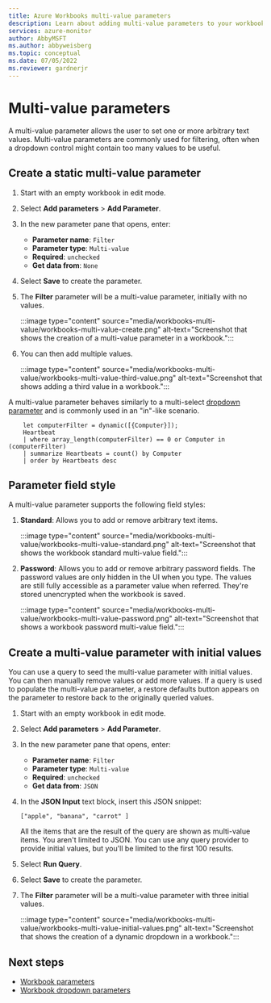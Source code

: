 ```yaml
---
title: Azure Workbooks multi-value parameters
description: Learn about adding multi-value parameters to your workbook.
services: azure-monitor
author: AbbyMSFT
ms.author: abbyweisberg
ms.topic: conceptual
ms.date: 07/05/2022
ms.reviewer: gardnerjr
---
```


# Multi-value parameters

A multi-value parameter allows the user to set one or more arbitrary text values. Multi-value parameters are commonly used for filtering, often when a dropdown control might contain too many values to be useful.

## Create a static multi-value parameter

1. Start with an empty workbook in edit mode.
1. Select **Add parameters** > **Add Parameter**.
1. In the new parameter pane that opens, enter:
    - **Parameter name**: `Filter`
    - **Parameter type**: `Multi-value`
    - **Required**: `unchecked`
    - **Get data from**: `None`
1. Select **Save** to create the parameter.
1. The **Filter** parameter will be a multi-value parameter, initially with no values.

   :::image type="content" source="media/workbooks-multi-value/workbooks-multi-value-create.png" alt-text="Screenshot that shows the creation of a multi-value parameter in a workbook.":::

1. You can then add multiple values.

   :::image type="content" source="media/workbooks-multi-value/workbooks-multi-value-third-value.png" alt-text="Screenshot that shows adding a third value in a workbook.":::

A multi-value parameter behaves similarly to a multi-select [dropdown parameter](workbooks-dropdowns.md) and is commonly used in an "in"-like scenario.

```
    let computerFilter = dynamic([{Computer}]);
    Heartbeat
    | where array_length(computerFilter) == 0 or Computer in (computerFilter)
    | summarize Heartbeats = count() by Computer
    | order by Heartbeats desc
```

## Parameter field style

A multi-value parameter supports the following field styles:

1. **Standard**: Allows you to add or remove arbitrary text items.

   :::image type="content" source="media/workbooks-multi-value/workbooks-multi-value-standard.png" alt-text="Screenshot that shows the workbook standard multi-value field.":::

1. **Password**: Allows you to add or remove arbitrary password fields. The password values are only hidden in the UI when you type. The values are still fully accessible as a parameter value when referred. They're stored unencrypted when the workbook is saved.

   :::image type="content" source="media/workbooks-multi-value/workbooks-multi-value-password.png" alt-text="Screenshot that shows a workbook password multi-value field.":::

## Create a multi-value parameter with initial values

You can use a query to seed the multi-value parameter with initial values. You can then manually remove values or add more values. If a query is used to populate the multi-value parameter, a restore defaults button appears on the parameter to restore back to the originally queried values.

1. Start with an empty workbook in edit mode.
1. Select **Add parameters** > **Add Parameter**.
1. In the new parameter pane that opens, enter:
    - **Parameter name**: `Filter`
    - **Parameter type**: `Multi-value`
    - **Required**: `unchecked`
    - **Get data from**: `JSON`
1. In the **JSON Input** text block, insert this JSON snippet:

    ```
    ["apple", "banana", "carrot" ]
    ```

    All the items that are the result of the query are shown as multi-value items.
    You aren't limited to JSON. You can use any query provider to provide initial values, but you'll be limited to the first 100 results.
1. Select **Run Query**.
1. Select **Save** to create the parameter.
1. The **Filter** parameter will be a multi-value parameter with three initial values.

   :::image type="content" source="media/workbooks-multi-value/workbooks-multi-value-initial-values.png" alt-text="Screenshot that shows the creation of a dynamic dropdown in a workbook.":::

## Next steps

- [Workbook parameters](workbooks-parameters.md)
- [Workbook dropdown parameters](workbooks-dropdowns.md)

